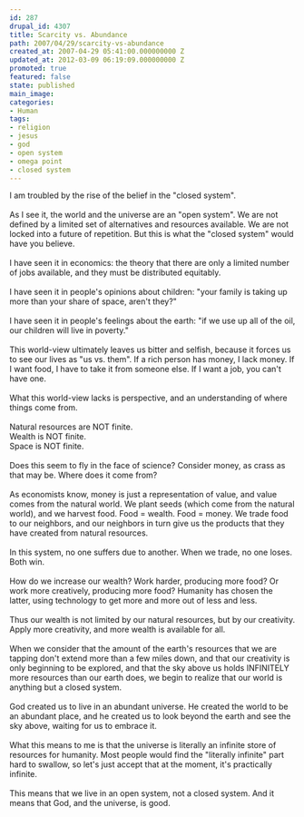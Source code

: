 ```yaml
---
id: 287
drupal_id: 4307
title: Scarcity vs. Abundance
path: 2007/04/29/scarcity-vs-abundance
created_at: 2007-04-29 05:41:00.000000000 Z
updated_at: 2012-03-09 06:19:09.000000000 Z
promoted: true
featured: false
state: published
main_image: 
categories:
- Human
tags:
- religion
- jesus
- god
- open system
- omega point
- closed system
---
```

I am troubled by the rise of the belief in the "closed system".<br /><br />As I see it, the world and the universe are an "open system". We are not defined by a limited set of alternatives and resources available. We are not locked into a future of repetition. But this is what the "closed system" would have you believe.<br /><br />I have seen it in economics: the theory that there are only a limited number of jobs available, and they must be distributed equitably.<br /><br />I have seen it in people's opinions about children: "your family is taking up more than your share of space, aren't they?"<br /><br />I have seen it in people's feelings about the earth: "if we use up all of the oil, our children will live in poverty."<br /><br />This world-view ultimately leaves us bitter and selfish, because it forces us to see our lives as "us vs. them". If a rich person has money, I lack money. If I want food, I have to take it from someone else. If I want a job, you can't have one.<br /><br />What this world-view lacks is perspective, and an understanding of where things come from.<br /><br />Natural resources are NOT finite.<br />Wealth is NOT finite.<br />Space is NOT finite.<br /><br />Does this seem to fly in the face of science? Consider money, as crass as that may be. Where does it come from?<br /><br />As economists know, money is just a representation of value, and value comes from the natural world. We plant seeds (which come from the natural world), and we harvest food. Food = wealth. Food = money. We trade food to our neighbors, and our neighbors in turn give us the products that they have created from natural resources.<br /><br />In this system, no one suffers due to another. When we trade, no one loses. Both win.<br /><br />How do we increase our wealth? Work harder, producing more food? Or work more creatively, producing more food? Humanity has chosen the latter, using technology to get more and more out of less and less.<br /><br />Thus our wealth is not limited by our natural resources, but by our creativity. Apply more creativity, and more wealth is available for all.<br /><br />When we consider that the amount of the earth's resources that we are tapping don't extend more than a few miles down, and that our creativity is only beginning to be explored, and that the sky above us holds INFINITELY more resources than our earth does, we begin to realize that our world is anything but a closed system.<br /><br />God created us to live in an abundant universe. He created the world to be an abundant place, and he created us to look beyond the earth and see the sky above, waiting for us to embrace it.<br /><br />What this means to me is that the universe is literally an infinite store of resources for humanity. Most people would find the "literally infinite" part hard to swallow, so let's just accept that at the moment, it's practically infinite.<br /><br />This means that we live in an open system, not a closed system. And it means that God, and the universe, is good.
